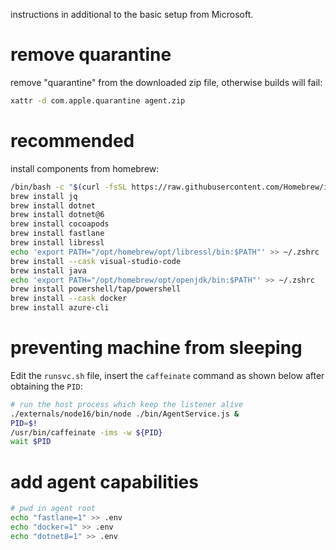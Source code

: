 instructions in additional to the basic setup from Microsoft.

# remove quarantine

remove "quarantine" from the downloaded zip file, otherwise builds will fail:
```bash
xattr -d com.apple.quarantine agent.zip
```

# recommended

install components from homebrew:
```sh
/bin/bash -c "$(curl -fsSL https://raw.githubusercontent.com/Homebrew/install/HEAD/install.sh)"
brew install jq
brew install dotnet
brew install dotnet@6
brew install cocoapods
brew install fastlane
brew install libressl
echo 'export PATH="/opt/homebrew/opt/libressl/bin:$PATH"' >> ~/.zshrc
brew install --cask visual-studio-code
brew install java
echo 'export PATH="/opt/homebrew/opt/openjdk/bin:$PATH"' >> ~/.zshrc
brew install powershell/tap/powershell
brew install --cask docker
brew install azure-cli
```

# preventing machine from sleeping
Edit the `runsvc.sh` file, insert the `caffeinate` command as shown below after obtaining the `PID`:
```bash
# run the host process which keep the listener alive
./externals/node16/bin/node ./bin/AgentService.js &
PID=$!
/usr/bin/caffeinate -ims -w ${PID}
wait $PID
```

# add agent capabilities
```sh
# pwd in agent root
echo "fastlane=1" >> .env
echo "docker=1" >> .env
echo "dotnet8=1" >> .env
```

